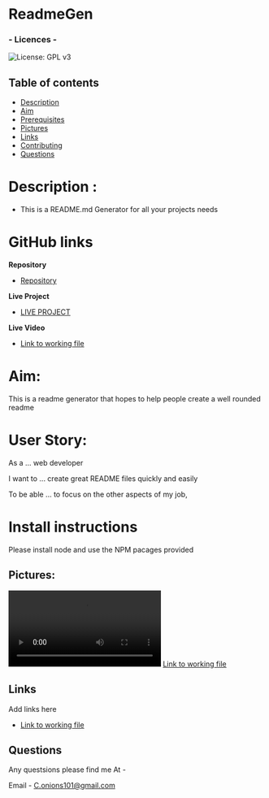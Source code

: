 # ReadmeGen

### - Licences -

![License: GPL v3](https://img.shields.io/badge/Licence-GPLv3%2B-blue)

## Table of contents

- [Description](#Description)
- [Aim](#Aim)
- [Prerequisites](#Prerequisites)
- [Pictures](#Pictures)
- [Links](#Links)
- [Contributing](#Contributing)
- [Questions](#Questions)

# Description :

- This is a README.md Generator for all your projects needs

# GitHub links

**Repository**

- [Repository](https://github.com/ChrisOnions/ReadmeGen)

**Live Project**

- [LIVE PROJECT](https://ChrisOnions.github.io/ReadmeGen)

**Live Video**

- [Link to working file](https://drive.google.com/file/d/1zCjUby7OBFzMKa17vqNp6Yza3Ojtkyg_/view)

# Aim:

This is a readme generator that hopes to help people create a well rounded readme

# User Story:

As a ... web developer

I want to ... create great README files quickly and easily

To be able ... to focus on the other aspects of my job,

# Install instructions

Please install node and use the NPM pacages provided

## Pictures:

![404 image missing](./Assets/readmegen.mp4 "Description")
[Link to working file](https://drive.google.com/file/d/1zCjUby7OBFzMKa17vqNp6Yza3Ojtkyg_/view)

## Links

Add links here

- [Link to working file](https://drive.google.com/file/d/1zCjUby7OBFzMKa17vqNp6Yza3Ojtkyg_/view)

## Questions

Any questsions please find me At -

Email - C.onions101@gmail.com
